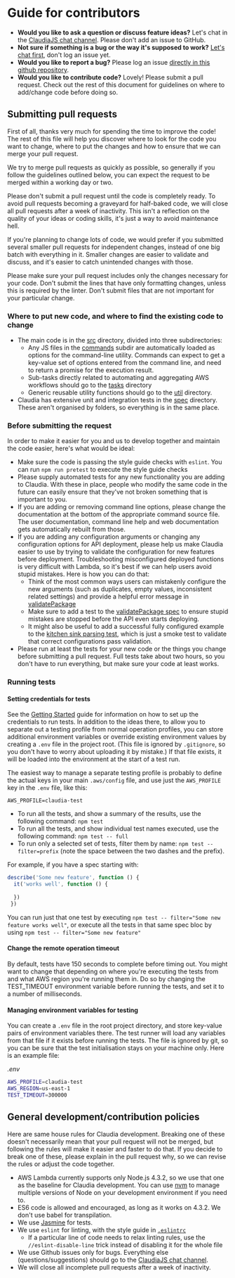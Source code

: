 # Guide for contributors

* **Would you like to ask a question or discuss feature ideas?** Let's chat in the [ClaudiaJS chat channel](https://gitter.im/claudiajs/claudia). Please don't add an issue to GitHub.
* **Not sure if something is a bug or the way it's supposed to work?** [Let's chat first](https://gitter.im/claudiajs/claudia), don't log an issue yet. 
* **Would you like to report a bug?** Please log an issue [directly in this github repository](https://github.com/claudiajs/claudia/issues).
* **Would you like to contribute code?** Lovely! Please submit a pull request. Check out the rest of this document for guidelines on where to add/change code before doing so.

## Submitting pull requests

First of all, thanks very much for spending the time to improve the code! The rest of this file will help you discover where to look for the code you want to change, where to put the changes and how to ensure that we can merge your pull request.

We try to merge pull requests as quickly as possible, so generally if you follow the guidelines outlined below, you can expect the request to be merged within a working day or two.

Please don't submit a pull request until the code is completely ready. To avoid pull requests becoming a graveyard for half-baked code, we will close all pull requests after a week of inactivity. This isn't a reflection on the quality of your ideas or coding skills, it's just a way to avoid maintenance hell.  

If you're planning to change lots of code, we would prefer if you submitted several smaller pull requests for independent changes, instead of one big batch with everything in it. Smaller changes are easier to validate and discuss, and it's easier to catch unintended changes with those. 

Please make sure your pull request includes only the changes necessary for your code. Don't submit the lines that have only formatting changes, unless this is required by the linter. Don't submit files that are not important for your particular change.

### Where to put new code, and where to find the existing code to change 

* The main code is in the [src](./src) directory, divided into three subdirectories:
  * Any JS files in the [commands](./src/commands) subdir are automatically loaded as options for the command-line utility. Commands can expect to get a key-value set of options entered from the command line, and need to return a promise for the execution result. 
  * Sub-tasks directly related to automating and aggregating AWS workflows should go to the [tasks](./src/tasks) directory
  * Generic reusable utility functions should go to the [util](./src/util) directory.
* Claudia has extensive unit and integration tests in the [spec](./spec) directory. These aren't organised by folders, so everything is in the same place.

### Before submitting the request

In order to make it easier for you and us to develop together and maintain the code easier, here's what would be ideal:

* Make sure the code is passing the style guide checks with `eslint`. You can run `npm run pretest` to execute the style guide checks
* Please supply automated tests for any new functionality you are adding to Claudia. With these in place, people who modify the same code in the future can easily ensure that they've not broken something that is important to you. 
* If you are adding or removing command line options, please change the documentation at the bottom of the appropriate command source file. The user documentation, command line help and web documentation gets automatically rebuilt from those. 
* If you are adding any configuration arguments or changing any configuration options for API deployment, please help us make Claudia easier to use by trying to validate the configuration for new features before deployment. Troubleshooting misconfigured deployed functions is very difficult with Lambda, so it's best if we can help users avoid stupid mistakes. Here is how you can do that:
  * Think of the most common ways users can mistakenly configure the new arguments (such as duplicates, empty values, inconsistent related settings) and provide a helpful error message in [validatePackage](https://github.com/claudiajs/claudia/blob/master/src/tasks/validate-package.js)
  * Make sure to add a test to the [validatePackage spec](https://github.com/claudiajs/claudia/blob/master/spec/validate-package-spec.js) to ensure stupid mistakes are stopped before the API even starts deploying.
  * It might also be useful to add a successful fully configured example to the [kitchen sink parsing test](https://github.com/claudiajs/claudia/blob/master/spec/test-projects/api-gw-validation-kitchen-sink/main.js), which is just a smoke test to validate that correct configurations pass validation.
* Please run at least the tests for your new code or the things you change before submitting a pull request. Full tests take about two hours, so you don't have to run everything, but make sure your code at least works. 

### Running tests

#### Setting credentials for tests

See the [Getting Started](getting_started.md) guide for information on how to set up the credentials to run tests. In addition to the ideas there, to allow you to separate out a testing profile from normal operation profiles, you can store additional environment variables or override existing environment values by creating a
`.env` file in the project root. (This file is ignored by `.gitignore`, so you don't have to worry about uploading it by mistake.) If that file exists, it will be loaded into the environment at the start of a test run.

The easiest way to manage a separate testing profile is probably to define the actual keys in your main `.aws/config` file, and use just the `AWS_PROFILE` key in the `.env` file, like this:

```
AWS_PROFILE=claudia-test
```

* To run all the tests, and show a summary of the results, use the following command: `npm test`
* To run all the tests, and show individual test names executed, use the following command: `npm test -- full`
* To run only a selected set of tests, filter them by name: `npm test -- filter=prefix` (note the space between the two dashes and the prefix). 

For example, if you have a spec starting with: 

```js
describe('Some new feature', function () {
  it('works well', function () {
  
  })
 })
 ```

You can run just that one test by executing `npm test -- filter="Some new feature works well"`, or execute all the tests in that same spec bloc by using `npm test -- filter="Some new feature"`

#### Change the remote operation timeout

By default, tests have 150 seconds to complete before timing out. You might want to change that depending on where you're executing the tests from and what AWS region you're running them in. Do so by changing the TEST_TIMEOUT environment variable before running the tests, and set it to a number of milliseconds. 

#### Managing environment variables for testing

You can create a `.env` file in the root project directory, and store key-value pairs of environment variables there. The test runner will load any variables from that file if it exists before running the tests. The file is ignored by git, so you can be sure that the test initialisation stays on your machine only. Here is an example file:

*.env*
```bash
AWS_PROFILE=claudia-test
AWS_REGION=us-east-1
TEST_TIMEOUT=300000
```

## General development/contribution policies

Here are same house rules for Claudia development. Breaking one of these doesn't necessarily mean that your pull request will not be merged, but following the rules will make it easier and faster to do that. If you decide to break one of these, please explain in the pull request why, so we can revise the rules or adjust the code together.

* AWS Lambda currently supports only Node.js 4.3.2, so we use that one as the baseline for Claudia development. You can use [nvm](https://github.com/creationix/nvm) to manage multiple versions of Node on your development environment if you need to.
* ES6 code is allowed and encouraged, as long as it works on 4.3.2. We don't use babel for transpilation. 
* We use [Jasmine](https://jasmine.github.io) for tests. 
* We use `eslint` for linting, with the style guide in [`.eslintrc`](https://github.com/claudiajs/claudia/blob/master/.eslintrc.json)
  * If a particular line of code needs to relax linting rules, use the `//eslint-disable-line` trick instead of disabling it for the whole file
* We use Github issues only for bugs. Everything else (questions/suggestions) should go to the [ClaudiaJS chat channel](https://gitter.im/claudiajs/claudia).
* We will close all incomplete pull requests after a week of inactivity.

